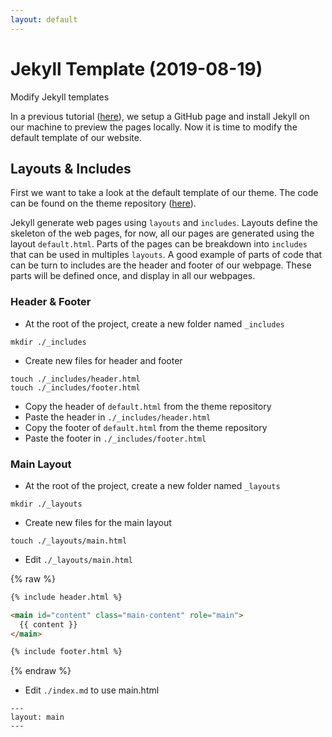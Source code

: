 ```yaml
---
layout: default
---
```



# Jekyll Template (2019-08-19)
Modify Jekyll templates

In a previous tutorial ([here](tutorials/page.html)), we setup a GitHub page and install Jekyll on our machine to preview the pages locally. Now it is time to modify the default template of our website.

## Layouts & Includes
First we want to take a look at the default template of our theme. The code can be found on the theme repository ([here](https://github.com/pages-themes/cayman/blob/master/_layouts/default.html)).

Jekyll generate web pages using ```layouts``` and ```includes```. Layouts define the skeleton of the web pages, for now, all our pages are generated using the layout ```default.html```. Parts of the pages can be breakdown into ```includes``` that can be used in multiples ```layouts```. A good example of parts of code that can be turn to includes are the header and footer of our webpage. These parts will be defined once, and display in all our webpages.

### Header & Footer
* At the root of the project, create a new folder named ```_includes```
```
mkdir ./_includes
```
* Create new files for header and footer
```
touch ./_includes/header.html
touch ./_includes/footer.html
```
* Copy the header of ```default.html``` from the theme repository
* Paste the header in ```./_includes/header.html```
* Copy the footer of ```default.html``` from the theme repository
* Paste the footer in ```./_includes/footer.html```

### Main Layout
* At the root of the project, create a new folder named ```_layouts```
```
mkdir ./_layouts
```
* Create new files for the main layout
```
touch ./_layouts/main.html
```
* Edit ```./_layouts/main.html```

{% raw %}
```html
{% include header.html %}

<main id="content" class="main-content" role="main">
  {{ content }}
</main>

{% include footer.html %}
```
{% endraw %}

* Edit ```./index.md``` to use main.html
```
---
layout: main
---
```
